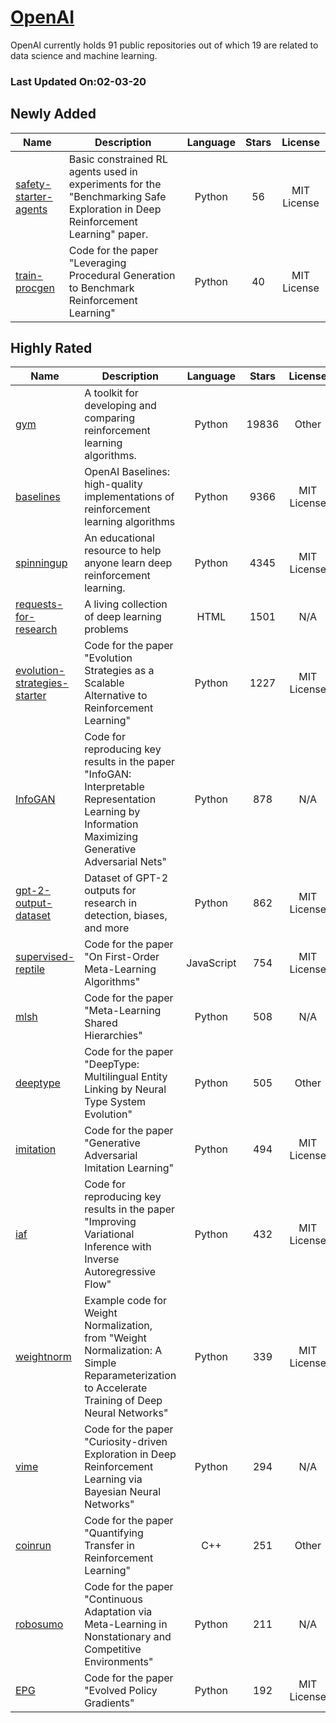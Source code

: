 # [OpenAI](https://github.com/openai)

OpenAI currently holds 91 public repositories out of which 19 are related to data science and machine learning.

 ### Last Updated On:02-03-20

## Newly Added

| Name | Description | Language | Stars | License |
| ---- | ----------- | :--------: | :-----: | :-------: |
| [safety-starter-agents](https://github.com/openai/safety-starter-agents) | Basic constrained RL agents used in experiments for the "Benchmarking Safe Exploration in Deep Reinforcement Learning" paper. | Python | 56 | MIT License |
| [train-procgen](https://github.com/openai/train-procgen) | Code for the paper "Leveraging Procedural Generation to Benchmark Reinforcement Learning" | Python | 40 | MIT License |

## Highly Rated

| Name | Description | Language | Stars | License |
| ---- | ----------- | :--------: | :-----: | :-------: |
 | [gym](https://github.com/openai/gym) | A toolkit for developing and comparing reinforcement learning algorithms. | Python | 19836 | Other |
| [baselines](https://github.com/openai/baselines) | OpenAI Baselines: high-quality implementations of reinforcement learning algorithms | Python | 9366 | MIT License |
| [spinningup](https://github.com/openai/spinningup) | An educational resource to help anyone learn deep reinforcement learning. | Python | 4345 | MIT License |
| [requests-for-research](https://github.com/openai/requests-for-research) | A living collection of deep learning problems | HTML | 1501 | N/A |
| [evolution-strategies-starter](https://github.com/openai/evolution-strategies-starter) | Code for the paper "Evolution Strategies as a Scalable Alternative to Reinforcement Learning" | Python | 1227 | MIT License |
| [InfoGAN](https://github.com/openai/InfoGAN) | Code for reproducing key results in the paper "InfoGAN: Interpretable Representation Learning by Information Maximizing Generative Adversarial Nets" | Python | 878 | N/A |
| [gpt-2-output-dataset](https://github.com/openai/gpt-2-output-dataset) | Dataset of GPT-2 outputs for research in detection, biases, and more | Python | 862 | MIT License |
| [supervised-reptile](https://github.com/openai/supervised-reptile) | Code for the paper "On First-Order Meta-Learning Algorithms" | JavaScript | 754 | MIT License |
| [mlsh](https://github.com/openai/mlsh) |  Code for the paper "Meta-Learning Shared Hierarchies" | Python | 508 | N/A |
| [deeptype](https://github.com/openai/deeptype) |  Code for the paper "DeepType: Multilingual Entity Linking by Neural Type System Evolution" | Python | 505 | Other |
| [imitation](https://github.com/openai/imitation) |  Code for the paper "Generative Adversarial Imitation Learning" | Python | 494 | MIT License |
| [iaf](https://github.com/openai/iaf) | Code for reproducing key results in the paper "Improving Variational Inference with Inverse Autoregressive Flow" | Python | 432 | MIT License |
| [weightnorm](https://github.com/openai/weightnorm) | Example code for Weight Normalization, from "Weight Normalization: A Simple Reparameterization to Accelerate Training of Deep Neural Networks" | Python | 339 | MIT License |
| [vime](https://github.com/openai/vime) | Code for the paper "Curiosity-driven Exploration in Deep Reinforcement Learning via Bayesian Neural Networks" | Python | 294 | N/A |
| [coinrun](https://github.com/openai/coinrun) | Code for the paper "Quantifying Transfer in Reinforcement Learning" | C++ | 251 | Other |
| [robosumo](https://github.com/openai/robosumo) |  Code for the paper "Continuous Adaptation via Meta-Learning in Nonstationary and Competitive Environments" | Python | 211 | N/A |
| [EPG](https://github.com/openai/EPG) | Code for the paper "Evolved Policy Gradients" | Python | 192 | MIT License |
